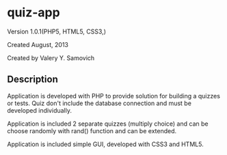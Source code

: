 quiz-app 
====================

Version 1.0.1(PHP5, HTML5, CSS3,)

Created August, 2013

Created by Valery Y. Samovich

Description
-----------

Application is developed with PHP to provide solution for building 
a quizzes or tests. Quiz don't include the database connection and 
must be developed individually.

Application is included 2 separate quizzes (multiply choice) and 
can be choose randomly with rand() function and can be extended.

Application is included simple GUI, developed with CSS3 and HTML5.
